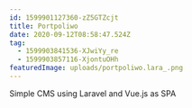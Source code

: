 ```yaml
---
id: 1599901127360-zZ5GTZcjt
title: Portpoliwo
date: 2020-09-12T08:58:47.524Z
tag:
  - 1599903841536-XJwiYy_re
  - 1599903857116-XjontuOHh
featuredImage: uploads/portpoliwo.lara_.png
---
```

Simple CMS using Laravel and Vue.js as SPA